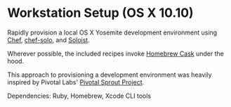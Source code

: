 Workstation Setup (OS X 10.10)
===============
Rapidly provision a local OS X Yosemite development environment using [Chef](https://www.chef.io/chef/), [chef-solo](https://docs.chef.io/chef_solo.html), and [Soloist](https://github.com/mkocher/soloist).

Wherever possible, the included recipes invoke [Homebrew Cask](http://caskroom.io/) under the hood.

This approach to provisioning a development environment was heavily inspired by Pivotal Labs' [Pivotal Sprout Project](https://github.com/pivotal-sprout).

Dependencies: Ruby, Homebrew, Xcode CLI tools
